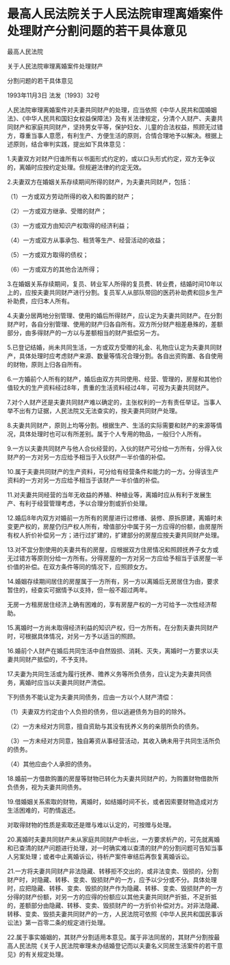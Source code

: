 # 最高人民法院关于人民法院审理离婚案件处理财产分割问题的若干具体意见

<!-- INFO END -->

最高人民法院

关于人民法院审理离婚案件处理财产

分割问题的若干具体意见

1993年11月3日 法发〔1993〕32号

人民法院审理离婚案件对夫妻共同财产的处理，应当依照《中华人民共和国婚姻法》、《中华人民共和国妇女权益保障法》及有关法律规定，分清个人财产、夫妻共同财产和家庭共同财产，坚持男女平等，保护妇女、儿童的合法权益，照顾无过错方，尊重当事人意愿，有利生产、方便生活的原则，合情合理地予以解决。根据上述原则，结合审判实践，提出如下具体意见：

1.夫妻双方对财产归谁所有以书面形式约定的，或以口头形式约定，双方无争议的，离婚时应按约定处理。但规避法律的约定无效。

2.夫妻双方在婚姻关系存续期间所得的财产，为夫妻共同财产，包括：

（1）一方或双方劳动所得的收入和购置的财产；

（2）一方或双方继承、受赠的财产；

（3）一方或双方由知识产权取得的经济利益；

（4）一方或双方从事承包、租赁等生产、经营活动的收益；

（5）一方或双方取得的债权；

（6）一方或双方的其他合法所得；

3.在婚姻关系存续期间，复员、转业军人所得的复员费、转业费，结婚时间10年以上的，应按夫妻共同财产进行分割。复员军人从部队带回的医药补助费和回乡生产补助费，应归本人所有。

4.夫妻分居两地分别管理、使用的婚后所得财产，应认定为夫妻共同财产。在分割财产时，各自分别管理、使用的财产归各自所有。双方所分财产相差悬殊的，差额部分，由多得财产的一方以与差额相当的财产抵偿另一方。

5.已登记结婚，尚未共同生活，一方或双方受赠的礼金、礼物应认定为夫妻共同财产，具体处理时应考虑财产来源、数量等情况合理分割。各自出资购置、各自使用的财物，原则上归各自所有。

6.一方婚前个人所有的财产，婚后由双方共同使用、经营、管理的，房屋和其他价值较大的生产资料经过8年，贵重的生活资料经过4年，可视为夫妻共同财产。

7.对个人财产还是夫妻共同财产难以确定的，主张权利的一方有责任举证。当事人举不出有力证据，人民法院又无法查实的，按夫妻共同财产处理。

8.夫妻共同财产，原则上均等分割。根据生产、生活的实际需要和财产的来源等情况，具体处理时也可以有所差别。属于个人专用的物品，一般归个人所有。

9.一方以夫妻共同财产与他人合伙经营的，入伙的财产可分给一方所有，分得入伙财产的一方对另一方应给予相当于入伙财产一半价值的补偿。

10.属于夫妻共同财产的生产资料，可分给有经营条件和能力的一方。分得该生产资料的一方对另一方应给予相当于该财产一半价值的补偿。

11.对夫妻共同经营的当年无收益的养殖、种植业等，离婚时应从有利于发展生产、有利于经营管理考虑，予以合理分割或折价处理。

12.婚后8年内双方对婚前一方所有的房屋进行过修缮、装修、原拆原建，离婚时未变更产权的，房屋仍归产权人所有，增值部分中属于另一方应得的份额，由房屋所有权人折价补偿另一方；进行过扩建的，扩建部分的房屋应按夫妻共同财产处理。

13.对不宜分割使用的夫妻共有的房屋，应根据双方住房情况和照顾抚养子女方或无过错方等原则分给一方所有。分得房屋的一方对另一方应给予相当于该房屋一半价值的补偿。在双方条件等同的情况下，应照顾女方。

14.婚姻存续期间居住的房屋属于一方所有，另一方以离婚后无房居住为由，要求暂住的，经查实可据情予以支持，但一般不超过两年。

无房一方租房居住经济上确有困难的，享有房屋产权的一方可给予一次性经济帮助。

15.离婚时一方尚未取得经济利益的知识产权，归一方所有。在分割夫妻共同财产时，可根据具体情况，对另一方予以适当的照顾。

16.婚前个人财产在婚后共同生活中自然毁损、消耗、灭失，离婚时一方要求以夫妻共同财产抵偿的，不予支持。

17.夫妻为共同生活或为履行抚养、赡养义务等所负债务，应认定为夫妻共同债务，离婚时应当以夫妻共同财产清偿。

下列债务不能认定为夫妻共同债务，应由一方以个人财产清偿：

（1）夫妻双方约定由个人负担的债务，但以逃避债务为目的的除外。

（2）一方未经对方同意，擅自资助与其没有抚养义务的亲朋所负的债务。

（3）一方未经对方同意，独自筹资从事经营活动，其收入确未用于共同生活所负的债务。

（4）其他应由个人承担的债务。

18.婚前一方借款购置的房屋等财物已转化为夫妻共同财产的，为购置财物借款所负债务，视为夫妻共同债务。

19.借婚姻关系索取的财物，离婚时，如结婚时间不长，或者因索要财物造成对方生活困难的，可酌情返还。

对取得财物的性质是索取还是赠与难以认定的，可按赠与处理。

20.离婚时夫妻共同财产未从家庭共同财产中析出，一方要求析产的，可先就离婚和已查清的财产问题进行处理，对一时确实难以查清的财产的分割问题可告知当事人另案处理；或者中止离婚诉讼，待析产案件审结后再恢复离婚诉讼。

21.一方将夫妻共同财产非法隐藏、转移拒不交出的，或非法变卖、毁损的，分割财产时，对隐藏、转移、变卖、毁损财产的一方，应予以少分或不分。具体处理时，应把隐藏、转移、变卖、毁损的财产作为隐藏、转移、变卖、毁损财产的一方分得的财产份额，对另一方的应得的份额应以其他夫妻共同财产折抵，不足折抵的，差额部分由隐藏、转移、变卖、毁损财产的一方折价补偿对方。对非法隐藏、转移、变卖、毁损夫妻共同财产的一方，人民法院可依照《中华人民共和国民事诉讼法》第一百零二条的规定进行处理。

22.属于事实婚姻的，其财产分割适用本意见。属于非法同居的，其财产分割按最高人民法院《关于人民法院审理未办结婚登记而以夫妻名义同居生活案件的若干意见》的有关规定处理。
